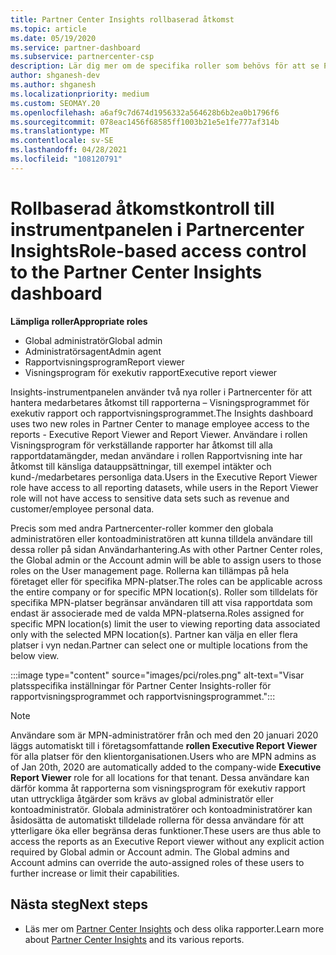 ```yaml
---
title: Partner Center Insights rollbaserad åtkomst
ms.topic: article
ms.date: 05/19/2020
ms.service: partner-dashboard
ms.subservice: partnercenter-csp
description: Lär dig mer om de specifika roller som behövs för att se Partner Center Insights-rapporter. Dessa omfattar rollerna Executive Report Viewer och Report Viewer.
author: shganesh-dev
ms.author: shganesh
ms.localizationpriority: medium
ms.custom: SEOMAY.20
ms.openlocfilehash: a6af9c7d674d1956332a564628b6b2ea0b1796f6
ms.sourcegitcommit: 078eac1456f68585ff1003b21e5e1fe777af314b
ms.translationtype: MT
ms.contentlocale: sv-SE
ms.lasthandoff: 04/28/2021
ms.locfileid: "108120791"
---
```

# <a name="role-based-access-control-to-the-partner-center-insights-dashboard"></a><span data-ttu-id="8e4f3-104">Rollbaserad åtkomstkontroll till instrumentpanelen i Partnercenter Insights</span><span class="sxs-lookup"><span data-stu-id="8e4f3-104">Role-based access control to the Partner Center Insights dashboard</span></span>

<span data-ttu-id="8e4f3-105">**Lämpliga roller**</span><span class="sxs-lookup"><span data-stu-id="8e4f3-105">**Appropriate roles**</span></span>

- <span data-ttu-id="8e4f3-106">Global administratör</span><span class="sxs-lookup"><span data-stu-id="8e4f3-106">Global admin</span></span>
- <span data-ttu-id="8e4f3-107">Administratörsagent</span><span class="sxs-lookup"><span data-stu-id="8e4f3-107">Admin agent</span></span>
- <span data-ttu-id="8e4f3-108">Rapportvisningsprogram</span><span class="sxs-lookup"><span data-stu-id="8e4f3-108">Report viewer</span></span>
- <span data-ttu-id="8e4f3-109">Visningsprogram för exekutiv rapport</span><span class="sxs-lookup"><span data-stu-id="8e4f3-109">Executive report viewer</span></span>

<span data-ttu-id="8e4f3-110">Insights-instrumentpanelen använder två nya roller i Partnercenter för att hantera medarbetares åtkomst till rapporterna – Visningsprogrammet för exekutiv rapport och rapportvisningsprogrammet.</span><span class="sxs-lookup"><span data-stu-id="8e4f3-110">The Insights dashboard uses two new roles in Partner Center to manage employee access to the reports - Executive Report Viewer and Report Viewer.</span></span>  <span data-ttu-id="8e4f3-111">Användare i rollen Visningsprogram för verkställande rapporter har åtkomst till alla rapportdatamängder, medan användare i rollen Rapportvisning inte har åtkomst till känsliga datauppsättningar, till exempel intäkter och kund-/medarbetares personliga data.</span><span class="sxs-lookup"><span data-stu-id="8e4f3-111">Users in the Executive Report Viewer role have access to all reporting datasets, while users in the Report Viewer role will not have access to sensitive data sets such as revenue and customer/employee personal data.</span></span>  

<span data-ttu-id="8e4f3-112">Precis som med andra Partnercenter-roller kommer den globala administratören eller kontoadministratören att kunna tilldela användare till dessa roller på sidan Användarhantering.</span><span class="sxs-lookup"><span data-stu-id="8e4f3-112">As with other Partner Center roles, the Global admin or the Account admin will be able to assign users to those roles on the User management page.</span></span> <span data-ttu-id="8e4f3-113">Rollerna kan tillämpas på hela företaget eller för specifika MPN-platser.</span><span class="sxs-lookup"><span data-stu-id="8e4f3-113">The roles can be applicable across the entire company or for specific MPN location(s).</span></span> <span data-ttu-id="8e4f3-114">Roller som tilldelats för specifika MPN-platser begränsar användaren till att visa rapportdata som endast är associerade med de valda MPN-platserna.</span><span class="sxs-lookup"><span data-stu-id="8e4f3-114">Roles assigned for specific MPN location(s) limit the user to viewing reporting data associated only with the selected MPN location(s).</span></span> <span data-ttu-id="8e4f3-115">Partner kan välja en eller flera platser i vyn nedan.</span><span class="sxs-lookup"><span data-stu-id="8e4f3-115">Partner can select one or multiple locations from the below view.</span></span>

:::image type="content" source="images/pci/roles.png" alt-text="Visar platsspecifika inställningar för Partner Center Insights-roller för rapportvisningsprogrammet och rapportvisningsprogrammet.":::

>[!Note]
> <span data-ttu-id="8e4f3-117">Användare som är MPN-administratörer från och med den 20 januari 2020 läggs automatiskt till i företagsomfattande **rollen Executive Report Viewer** för alla platser för den klientorganisationen.</span><span class="sxs-lookup"><span data-stu-id="8e4f3-117">Users who are MPN admins as of Jan 20th, 2020 are automatically added to the company-wide **Executive Report Viewer** role for all locations for that tenant.</span></span> <span data-ttu-id="8e4f3-118">Dessa användare kan därför komma åt rapporterna som visningsprogram för exekutiv rapport utan uttryckliga åtgärder som krävs av global administratör eller kontoadministratör. Globala administratörer och kontoadministratörer kan åsidosätta de automatiskt tilldelade rollerna för dessa användare för att ytterligare öka eller begränsa deras funktioner.</span><span class="sxs-lookup"><span data-stu-id="8e4f3-118">These users are thus able to access the reports as an Executive Report viewer without any explicit action required by Global admin or Account admin. The Global admins and Account admins can override the auto-assigned roles of these users to further increase or limit their capabilities.</span></span>

## <a name="next-steps"></a><span data-ttu-id="8e4f3-119">Nästa steg</span><span class="sxs-lookup"><span data-stu-id="8e4f3-119">Next steps</span></span>

- <span data-ttu-id="8e4f3-120">Läs mer om [Partner Center Insights](partner-center-insights.md) och dess olika rapporter.</span><span class="sxs-lookup"><span data-stu-id="8e4f3-120">Learn more about [Partner Center Insights](partner-center-insights.md) and its various reports.</span></span>
